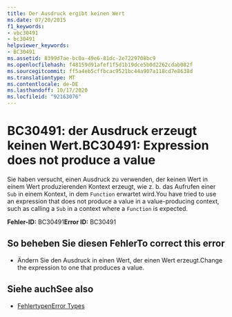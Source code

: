 ```yaml
---
title: Der Ausdruck ergibt keinen Wert
ms.date: 07/20/2015
f1_keywords:
- vbc30491
- bc30491
helpviewer_keywords:
- BC30491
ms.assetid: 8399d7ae-bc0a-49e6-81dc-2e7229708bc9
ms.openlocfilehash: f48159d91afef1f5d1b19dce5b0d2262cdab082f
ms.sourcegitcommit: ff5a4eb5cffbcac9521bc44a907a118cd7e8638d
ms.translationtype: MT
ms.contentlocale: de-DE
ms.lasthandoff: 10/17/2020
ms.locfileid: "92163076"
---
```

# <a name="bc30491-expression-does-not-produce-a-value"></a><span data-ttu-id="a9e83-102">BC30491: der Ausdruck erzeugt keinen Wert.</span><span class="sxs-lookup"><span data-stu-id="a9e83-102">BC30491: Expression does not produce a value</span></span>

<span data-ttu-id="a9e83-103">Sie haben versucht, einen Ausdruck zu verwenden, der keinen Wert in einem Wert produzierenden Kontext erzeugt, wie z. b. das Aufrufen einer `Sub` in einem Kontext, in dem `Function` erwartet wird.</span><span class="sxs-lookup"><span data-stu-id="a9e83-103">You have tried to use an expression that does not produce a value in a value-producing context, such as calling a `Sub` in a context where a `Function` is expected.</span></span>

 <span data-ttu-id="a9e83-104">**Fehler-ID:** BC30491</span><span class="sxs-lookup"><span data-stu-id="a9e83-104">**Error ID:** BC30491</span></span>

## <a name="to-correct-this-error"></a><span data-ttu-id="a9e83-105">So beheben Sie diesen Fehler</span><span class="sxs-lookup"><span data-stu-id="a9e83-105">To correct this error</span></span>

- <span data-ttu-id="a9e83-106">Ändern Sie den Ausdruck in einen Wert, der einen Wert erzeugt.</span><span class="sxs-lookup"><span data-stu-id="a9e83-106">Change the expression to one that produces a value.</span></span>

## <a name="see-also"></a><span data-ttu-id="a9e83-107">Siehe auch</span><span class="sxs-lookup"><span data-stu-id="a9e83-107">See also</span></span>

- [<span data-ttu-id="a9e83-108">Fehlertypen</span><span class="sxs-lookup"><span data-stu-id="a9e83-108">Error Types</span></span>](../../programming-guide/language-features/error-types.md)
